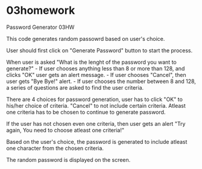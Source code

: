 # 03homework
Password Generator 03HW

This code generates random passowrd based on user's choice.

User should first click on "Generate Password" button to
start the process.

When user is asked "What is the lenght of the password you want to generate?" 
    - If user chooses anything less than 8 or more than 128, and clicks "OK" user gets an alert message.
    - If user chooses "Cancel", then user gets "Bye Bye!" alert.
    - If user chooses the number between 8 and 128, a series of questions are asked to find the user criteria.

There are 4 choices for password generation, user has to click "OK" to his/her choice of criteria. "Cancel"
to not include certain criteria. Atleast one criteria has to be chosen to continue to generate password.

If the user has not chosen even one criteria, then user gets an alert 
"Try again, You need to choose atleast one criteria!"

Based on the user's choice, the password is generated to include atleast one character from the chosen criteria.

The random password is displayed on the screen.
